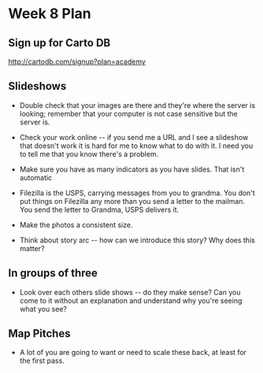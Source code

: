# Week 8 Plan

## Sign up for Carto DB

http://cartodb.com/signup?plan=academy

## Slideshows

* Double check that your images are there and they're where the server is looking; remember that your computer is not case sensitive but the server is.

* Check your work online -- if you send me a URL and I see a slideshow that doesn't work it is hard for me to know what to do with it. I need you to tell me that you know there's a problem. 

* Make sure you have as many indicators as you have slides. That isn't automatic 

* Filezilla is the USPS, carrying messages from you to grandma. You don't put things on Filezilla any more than you send a letter to the mailman. You send the letter to Grandma, USPS delivers it. 

* Make the photos a consistent size. 

* Think about story arc -- how can we introduce this story? Why does this matter? 

## In groups of three 

* Look over each others slide shows -- do they make sense? Can you come to it without an explanation and understand why you're seeing what you see?

## Map Pitches

* A lot of you are going to want or need to scale these back, at least for the first pass. 
